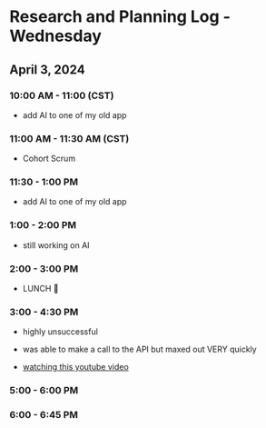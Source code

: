 # Research and Planning Log - Wednesday

## April 3, 2024

### 10:00 AM - 11:00 (CST)

- add AI to one of my old app

### 11:00 AM - 11:30 AM (CST)

- Cohort Scrum

### 11:30 - 1:00 PM

- add AI to one of my old app

### 1:00 - 2:00 PM

- still working on AI

### 2:00 - 3:00 PM

- LUNCH 🍔

### 3:00 - 4:30 PM

- highly unsuccessful
 - was able to make a call to the API but maxed out VERY quickly

- [watching this youtube video](https://youtu.be/fSFJrG1wwm8)

### 5:00 - 6:00 PM

### 6:00 - 6:45 PM
